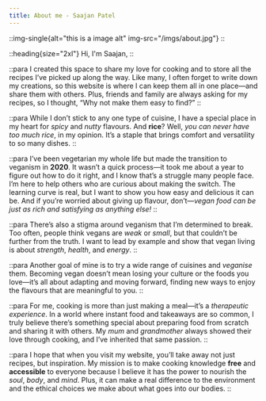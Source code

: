 ```yaml
---
title: About me - Saajan Patel
---
```


::img-single{alt="this is a image alt" img-src="/imgs/about.jpg"}
::

::heading{size="2xl"}
Hi, I'm Saajan,
::

::para
I created this space to share my love for cooking and to store all the recipes I’ve picked up along the way. Like many, I often forget to write down my creations, so this website is where I can keep them all in one place—and share them with others. Plus, friends and family are always asking for my recipes, so I thought, “Why not make them easy to find?”
::

::para
While I don’t stick to any one type of cuisine, I have a special place in my heart for *spicy* and *nutty* flavours. And **rice**? Well, *you can never have too much rice*, in my opinion. It’s a staple that brings comfort and versatility to so many dishes.
::

::para
I’ve been vegetarian my whole life but made the transition to veganism in **2020**. It wasn’t a quick process—it took me about a year to figure out how to do it right, and I know that’s a struggle many people face. I’m here to help others who are curious about making the switch. The learning curve is real, but I want to show you how easy and delicious it can be. And if you’re worried about giving up flavour, don’t—*vegan food can be just as rich and satisfying as anything else!*
::

::para
There’s also a stigma around veganism that I’m determined to break. Too often, people think vegans are *weak* or *small*, but that couldn’t be further from the truth. I want to lead by example and show that vegan living is about *strength*, *health*, and *energy*.
::

::para
Another goal of mine is to try a wide range of cuisines and *veganise* them. Becoming vegan doesn’t mean losing your culture or the foods you love—it’s all about adapting and moving forward, finding new ways to enjoy the flavours that are meaningful to you.
::

::para
For me, cooking is more than just making a meal—it’s a *therapeutic experience*. In a world where instant food and takeaways are so common, I truly believe there’s something special about preparing food from scratch and sharing it with others. My *mum* and *grandmother* always showed their love through cooking, and I’ve inherited that same passion.
::

::para
I hope that when you visit my website, you’ll take away not just recipes, but inspiration. My mission is to make cooking knowledge **free** and **accessible** to everyone because I believe it has the power to nourish the *soul*, *body*, and *mind*. Plus, it can make a real difference to the environment and the ethical choices we make about what goes into our bodies.
::
